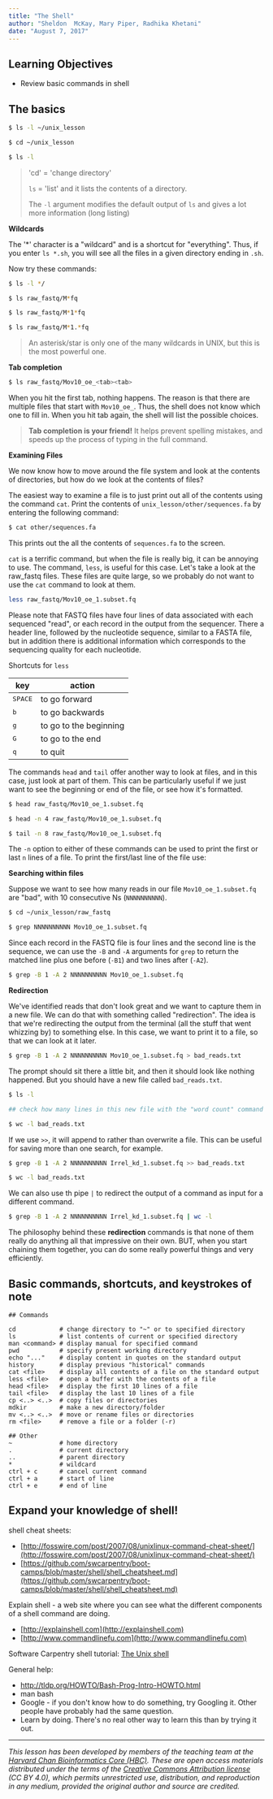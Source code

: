 ```yaml
---
title: "The Shell"
author: "Sheldon  McKay, Mary Piper, Radhika Khetani"
date: "August 7, 2017"
---
```


## Learning Objectives
- Review basic commands in shell

## The basics

```bash
$ ls -l ~/unix_lesson

$ cd ~/unix_lesson

$ ls -l
```

> 'cd' = 'change directory'
>
> `ls` = 'list' and it lists the contents of a directory.
>
> The `-l` argument modifies the default output of `ls` and gives a lot more information (long listing)

**Wildcards**

The '*' character is a "wildcard" and is a shortcut for "everything". Thus, if you enter `ls *.sh`, you will see all the files in a given directory ending in `.sh`. 

Now try these commands:

```bash
$ ls -l */

$ ls raw_fastq/M*fq

$ ls raw_fastq/M*1*fq

$ ls raw_fastq/M*1.*fq
```

> An asterisk/star is only one of the many wildcards in UNIX, but this is the most powerful one.

**Tab completion**

```bash
$ ls raw_fastq/Mov10_oe_<tab><tab>
```

When you hit the first tab, nothing happens. The reason is that there are multiple files that start with `Mov10_oe_`. Thus, the shell does not know which one to fill in. When you hit tab again, the shell will list the possible choices.

> **Tab completion is your friend!** It helps prevent spelling mistakes, and speeds up the process of typing in the full command.

**Examining Files**

We now know how to move around the file system and look at the contents of directories, but how do we look at the contents of files?

The easiest way to examine a file is to just print out all of the contents using the command `cat`. Print the contents of `unix_lesson/other/sequences.fa` by entering the following command:

```bash
$ cat other/sequences.fa
```

This prints out the all the contents of `sequences.fa` to the screen.

`cat` is a terrific command, but when the file is really big, it can be annoying to use. The command, `less`, is useful for this case. Let's take a look at the raw_fastq files. These files are quite large, so we probably do not want to use the `cat` command to look at them. 

```bash
less raw_fastq/Mov10_oe_1.subset.fq
```

Please note that FASTQ files have four lines of data associated with each sequenced "read", or each record in the output from the sequencer. There a header line, followed by the nucleotide sequence, similar to a FASTA file, but in addition there is additional information which corresponds to the sequencing quality for each nucleotide. 

<span class="caption">Shortcuts for `less`</span>

| key              | action                 |
| ---------------- | ---------------------- |
| <kbd>SPACE</kbd> | to go forward          |
| <kbd>b</kbd>     | to go backwards        |
| <kbd>g</kbd>     | to go to the beginning |
| <kbd>G</kbd>     | to go to the end       |
| <kbd>q</kbd>     | to quit                |


The commands  `head` and `tail` offer another way to look at files, and in this case, just look at part of them. This can be particularly useful if we just want to see the beginning or end of the file, or see how it's formatted.

```bash
$ head raw_fastq/Mov10_oe_1.subset.fq

$ head -n 4 raw_fastq/Mov10_oe_1.subset.fq
```

```bash
$ tail -n 8 raw_fastq/Mov10_oe_1.subset.fq
```

The `-n` option to either of these commands can be used to print the first or last `n` lines of a file. To print the first/last line of the file use:

**Searching within files**

Suppose we want to see how many reads in our file `Mov10_oe_1.subset.fq` are "bad", with 10 consecutive Ns (`NNNNNNNNNN`).

```bash
$ cd ~/unix_lesson/raw_fastq

$ grep NNNNNNNNNN Mov10_oe_1.subset.fq
```

Since each record in the FASTQ file is four lines and the second line is the sequence, we can use the `-B` and `-A` arguments for `grep` to return the matched line plus one before (`-B1`) and two lines after (`-A2`).

```bash
$ grep -B 1 -A 2 NNNNNNNNNN Mov10_oe_1.subset.fq
```

**Redirection**

We've identified reads that don't look great and we want to capture them in a new file. We can do that with something called "redirection". The idea is that we're redirecting the output from the terminal (all the stuff that went whizzing by) to something else. In this case, we want to print it to a file, so that we can look at it later.

```bash
$ grep -B 1 -A 2 NNNNNNNNNN Mov10_oe_1.subset.fq > bad_reads.txt
```

The prompt should sit there a little bit, and then it should look like nothing happened. But you should have a new file called `bad_reads.txt`. 

```bash
$ ls -l

## check how many lines in this new file with the "word count" command and the `-l` modifier to only show the  number of lines

$ wc -l bad_reads.txt
```

If we use `>>`, it will append to rather than overwrite a file.  This can be useful for saving more than one search, for example.
    
```bash
$ grep -B 1 -A 2 NNNNNNNNNN Irrel_kd_1.subset.fq >> bad_reads.txt

$ wc -l bad_reads.txt
```

We can also use th pipe `|` to redirect the output of a command as input for a different command.

```bash
$ grep -B 1 -A 2 NNNNNNNNNN Irrel_kd_1.subset.fq | wc -l
```

The philosophy behind these **redirection** commands is that none of them really do anything all that impressive on their own. BUT, when you start chaining them together, you can do some really powerful things and very efficiently. 

## Basic commands, shortcuts, and keystrokes of note

```
## Commands

cd            # change directory to "~" or to specified directory
ls            # list contents of current or specified directory
man <command> # display manual for specified command
pwd           # specify present working directory
echo "..."    # display content in quotes on the standard output
history       # display previous "historical" commands
cat <file>    # display all contents of a file on the standard output
less <file>   # open a buffer with the contents of a file
head <file>   # display the first 10 lines of a file
tail <file>   # display the last 10 lines of a file
cp <..> <..>  # copy files or directories
mdkir         # make a new directory/folder
mv <..> <..>  # move or rename files or directories
rm <file>     # remove a file or a folder (-r)

## Other
~             # home directory
.             # current directory
..            # parent directory
*             # wildcard
ctrl + c      # cancel current command
ctrl + a      # start of line
ctrl + e      # end of line
```

## Expand your knowledge of shell!

shell cheat sheets:

* [http://fosswire.com/post/2007/08/unixlinux-command-cheat-sheet/](http://fosswire.com/post/2007/08/unixlinux-command-cheat-sheet/)
* [https://github.com/swcarpentry/boot-camps/blob/master/shell/shell_cheatsheet.md](https://github.com/swcarpentry/boot-camps/blob/master/shell/shell_cheatsheet.md)

Explain shell - a web site where you can see what the different components of
a shell command are doing. 

* [http://explainshell.com](http://explainshell.com)
* [http://www.commandlinefu.com](http://www.commandlinefu.com)

Software Carpentry shell tutorial: [The Unix shell](http://software-carpentry.org/v4/shell/index.html)

General help:

- http://tldp.org/HOWTO/Bash-Prog-Intro-HOWTO.html
- man bash
- Google - if you don't know how to do something, try Googling it. Other people
have probably had the same question.
- Learn by doing. There's no real other way to learn this than by trying it
out.  

---

*This lesson has been developed by members of the teaching team at the [Harvard Chan Bioinformatics Core (HBC)](http://bioinformatics.sph.harvard.edu/). These are open access materials distributed under the terms of the [Creative Commons Attribution license](https://creativecommons.org/licenses/by/4.0/) (CC BY 4.0), which permits unrestricted use, distribution, and reproduction in any medium, provided the original author and source are credited.*
